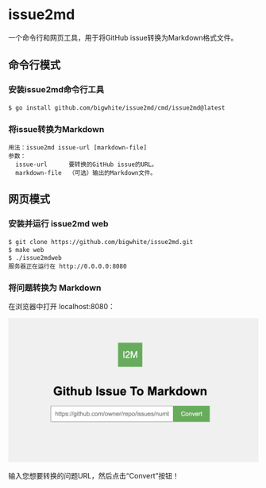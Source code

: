 # issue2md

一个命令行和网页工具，用于将GitHub issue转换为Markdown格式文件。

## 命令行模式

### 安装issue2md命令行工具

```
$ go install github.com/bigwhite/issue2md/cmd/issue2md@latest
```

### 将issue转换为Markdown

```
用法：issue2md issue-url [markdown-file]
参数：
  issue-url      要转换的GitHub issue的URL。
  markdown-file  （可选）输出的Markdown文件。
```

## 网页模式

### 安装并运行 issue2md web

```
$ git clone https://github.com/bigwhite/issue2md.git
$ make web
$ ./issue2mdweb   
服务器正在运行在 http://0.0.0.0:8080
```

### 将问题转换为 Markdown

在浏览器中打开 localhost:8080：

![](./screen-snapshot.png)

输入您想要转换的问题URL，然后点击“Convert”按钮！
